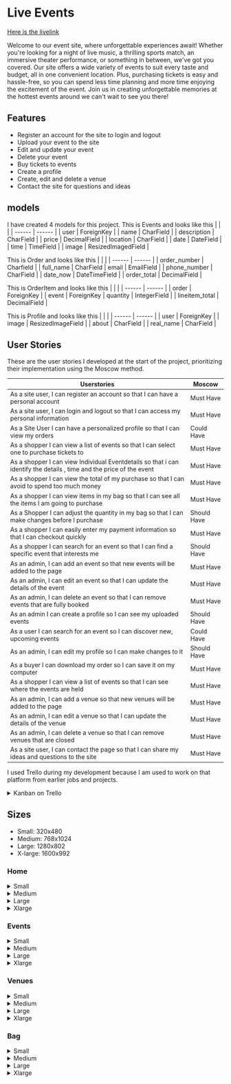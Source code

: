 # Live Events

[Here is the livelink](https://live-events-9e71b07dd75e.herokuapp.com/)

Welcome to our event site, where unforgettable experiences await! Whether you're looking for a night of live music, a thrilling sports match, an immersive theater performance, or something in between, we've got you covered. Our site offers a wide variety of events to suit every taste and budget, all in one convenient location. Plus, purchasing tickets is easy and hassle-free, so you can spend less time planning and more time enjoying the excitement of the event. Join us in creating unforgettable memories at the hottest events around we can't wait to see you there!

## Features

- Register an account for the site to login and logout
- Upload your event to the site
- Edit and update your event
- Delete your event
- Buy tickets to events
- Create a profile
- Create, edit and delete a venue
- Contact the site for questions and ideas

## models

I have created 4 models for this project. This is Events and looks like this
| | |
| ------ | ------ |
| user | ForeignKey |
| name | CharField |
| description | CharField |
| price | DecimalField |
| location | CharField |
| date | DateField |
| time | TimeField |
| image | ResizedImagedField |

This is Order and looks like this
| | |
| ------ | ------ |
| order_number | Charfield |
| full_name | CharField
| email | EmailField |
| phone_number | CharField |
| date_now | DateTimeField |
| order_total | DecimalField |

This is OrderItem and looks like this
| | |
| ------ | ------ |
| order | ForeignKey |
| event | ForeignKey
| quantity | IntegerField |
| lineitem_total | DecimalField |

This is Profile and looks like this
| | |
| ------ | ------ |
| user | ForeignKey |
| image | ResizedImageField |
| about | CharField |
| real_name | CharField |

## User Stories

These are the user stories I developed at the start of the project, prioritizing their implementation using the Moscow method.

| Userstories                                                                                                          | Moscow      |
| -------------------------------------------------------------------------------------------------------------------- | ----------- |
| As a site user, I can register an account so that I can have a personal account                                      | Must Have   |
| As a site user, I can login and logout so that I can access my personal information                                  | Must Have   |
| As a Site User I can have a personalized profile so that I can view my orders                                        | Could Have  |
| As a shopper I can view a list of events so that I can select one to purchase tickets to                             | Must Have   |
| As a shopper I can view Individual Eventdetails so that i can identify the details , time and the price of the event | Must Have   |
| As a shopper I can view the total of my purchase so that I can avoid to spend too much money                         | Must Have   |
| As a shopper I can view items in my bag so that I can see all the items I am going to purchase                       | Must Have   |
| As a Shopper I can adjust the quantity in my bag so that I can make changes before I purchase                        | Should Have |
| As a shopper I can easily enter my payment information so that I can checkout quickly                                | Must Have   |
| As a shopper I can search for an event so that I can find a specific event that interests me                         | Should Have |
| As an admin, I can add an event so that new events will be added to the page                                         | Must Have   |
| As an admin, I can edit an event so that I can update the details of the event                                       | Must Have   |
| As an admin, I can delete an event so that I can remove events that are fully booked                                 | Must Have   |
| As an admin I can create a profile so I can see my uploaded events                                                   | Should Have |
| As a user I can search for an event so I can discover new, upcoming events                                           | Could Have  |
| As an admin, I can edit my profile so I can make changes to it                                                       | Should Have |
| As a buyer I can download my order so I can save it on my computer                                                   | Must Have   |
| As a shopper I can view a list of events so that I can see where the events are held | Must Have |
| As an admin, I can add a venue so that new venues will be added to the page | Must Have |
| As an admin, I can edit a venue so that I can update the details of the venue | Must Have |
| As an admin, I can delete a venue so that I can remove venues that are closed | Must Have |
| As a site user, I can contact the page so that I can share my ideas and questions to the site | Must Have |


I used Trello during my development because I am used to work on that platform from earlier jobs and projects.

<details>
  <summary>Kanban on Trello</summary>
  <img src="pictures/trello2.png" alt="Image description">
</details>

## Sizes

- Small: 320x480
- Medium: 768x1024
- Large: 1280x802
- X-large: 1600x992

### Home

<details>
  <summary>Small</summary>
  <img src="pictures/home_small_1.png" alt="Image description">
  <img src="pictures/home_small_2.png" alt="Image description">
  <img src="pictures/home_small_3.png" alt="Image description">
</details>

<details>
  <summary>Medium</summary>
  <img src="pictures/home_medium.png" alt="Image description">
</details>

<details>
  <summary>Large</summary>
  <img src="pictures/home_large.png" alt="Image description">
</details>

<details>
  <summary>Xlarge</summary>
  <img src="pictures/home_xlarge.png" alt="Image description">
</details>

### Events

<details>
  <summary>Small</summary>
  <img src="pictures/events_small_1.png" alt="Image description">
  <img src="pictures/events_small_2.png" alt="Image description">
</details>

<details>
  <summary>Medium</summary>
  <img src="pictures/events_medium_1.png" alt="Image description">
  <img src="pictures/events_medium_2.png" alt="Image description">
</details>

<details>
  <summary>Large</summary>
  <img src="pictures/events_large_1.png" alt="Image description">
  <img src="pictures/events_large_2.png" alt="Image description">
</details>

<details>
  <summary>Xlarge</summary>
  <img src="pictures/events_xlarge_1.png" alt="Image description">
  <img src="pictures/events_xlarge_2.png" alt="Image description">
</details>

### Venues

<details>
  <summary>Small</summary>
  <img src="pictures/venues_small_1.png" alt="Image description">
  <img src="pictures/venues_small_2.png" alt="Image description">
</details>

<details>
  <summary>Medium</summary>
  <img src="pictures/venues_medium.png" alt="Image description">
</details>

<details>
  <summary>Large</summary>
  <img src="pictures/venues_large.png" alt="Image description">
</details>

<details>
  <summary>Xlarge</summary>
  <img src="pictures/venues_xlarge.png" alt="Image description">

</details>

### Bag 

<details>
  <summary>Small</summary>
  <img src="pictures/bag_small1.png" alt="Image description">
  <img src="pictures/bag_small2.png" alt="Image description">
  <img src="pictures/bag_small3.png" alt="Image description">
</details>

<details>
  <summary>Medium</summary>
  <img src="pictures/bag_medium1.png" alt="Image description">
  <img src="pictures/bag_medium2.png" alt="Image description">
</details>

<details>
  <summary>Large</summary>
  <img src="pictures/bag_large.png" alt="Image description">
</details>

<details>
  <summary>Xlarge</summary>
  <img src="pictures/bag_xlarge.png" alt="Image description">

### Empty Bag

<details>
  <summary>Small</summary>
  <img src="pictures/bag_empty_small.png" alt="Image description">
</details>

<details>
  <summary>Medium</summary>
  <img src="pictures/bag_empty_medium.png" alt="Image description">
</details>

<details>
  <summary>Large</summary>
  <img src="pictures/bag_empty_large.png" alt="Image description">
</details>

<details>
  <summary>Xlarge</summary>
  <img src="pictures/bag_empty_xlarge.png" alt="Image description">

### Subscribe

<details>
  <summary>Small</summary>
  <img src="pictures/subscribe_small.png" alt="Image description">
  </details>

  <details>
  <summary>Medium</summary>
  <img src="pictures/subscribe_medium.png" alt="Image description">
  </details>


  <details>
  <summary>Large</summary>
  <img src="pictures/subscribe_large.png" alt="Image description">
  </details>

<details>
  <summary>Xlarge</summary>
  <img src="pictures/subscribe_xlarge.png" alt="Image description">
  </details>

### Login

<details>
  <summary>Small</summary>
  <img src="pictures/login_small.png" alt="Image description">
  </details>

  <details>
  <summary>Medium</summary>
  <img src="pictures/login_medium.png" alt="Image description">
  </details>

  <details>
  <summary>Large</summary>
  <img src="pictures/login_large.png" alt="Image description">
  </details>

<details>
  <summary>Xlarge</summary>
  <img src="pictures/login_xlarge.png" alt="Image description">
  </details>

### Logout

<details>
  <summary>Small</summary>
  <img src="pictures/signout_small.png" alt="Image description">
  </details>

  <details>
  <summary>Medium</summary>
  <img src="pictures/signout_medium.png" alt="Image description">
  </details>

  <details>
  <summary>Large</summary>
  <img src="pictures/signout_large.png" alt="Image description">
  </details>

<details>
  <summary>Xlarge</summary>
  <img src="pictures/signout_xlarge.png" alt="Image description">
  </details>

### Signup

<details>
  <summary>Small</summary>
  <img src="pictures/signup_small1.png" alt="Image description">
    <img src="pictures/signup_small2z.png" alt="Image description">
  </details>

  <details>
  <summary>Medium</summary>
  <img src="pictures/signup_medium.png" alt="Image description">
  </details>

  <details>
  <summary>Large</summary>
  <img src="pictures/signup_large.png" alt="Image description">
  </details>

<details>
  <summary>Xlarge</summary>
  <img src="pictures/signup_xlarge.png" alt="Image description">
  </details>
  
### Profile

<details>
  <summary>Small</summary>
  <img src="pictures/profile_small_1.png" alt="Image description">
    <img src="pictures/profile_small_2.png" alt="Image description">
  </details>

  <details>
  <summary>Medium</summary>
  <img src="pictures/profile_medium.png" alt="Image description">
  </details>

  <details>
  <summary>Large</summary>
  <img src="pictures/profile_large.png" alt="Image description">
  </details>

<details>
  <summary>Xlarge</summary>
  <img src="pictures/profile_xlarge.png" alt="Image description">
  </details>

  ### Create Event

<details>
  <summary>Small</summary>
  <img src="pictures/create_event_small1.png" alt="Image description">
    <img src="pictures/create_event_small2z.png" alt="Image description">
  </details>

  <details>
  <summary>Medium</summary>
  <img src="pictures/create_event_medium.png" alt="Image description">
  </details>

  <details>
  <summary>Large</summary>
  <img src="pictures/create_event_large.png" alt="Image description">
  </details>

<details>
  <summary>Xlarge</summary>
  <img src="pictures/create_event_xlarge.png" alt="Image description">
  </details>

### Create Venue

<details>
  <summary>Small</summary>
  <img src="pictures/create_venue_small1.png" alt="Image description">
    <img src="pictures/create_venue_small2z.png" alt="Image description">
  </details>

  <details>
  <summary>Medium</summary>
  <img src="pictures/create_venue_medium.png" alt="Image description">
  </details>

  <details>
  <summary>Large</summary>
  <img src="pictures/create_venue_large.png" alt="Image description">
  </details>

<details>
  <summary>Xlarge</summary>
  <img src="pictures/create_venue_xlarge.png" alt="Image description">
  </details>
  
### Edit Event

<details>
  <summary>Small</summary>
  <img src="pictures/edit_event_small1.png" alt="Image description">
    <img src="pictures/edit_event_small2.png" alt="Image description">
  </details>

  <details>
  <summary>Medium</summary>
  <img src="pictures/edit_event_medium.png" alt="Image description">
  </details>

  <details>
  <summary>Large</summary>
  <img src="pictures/edit_event_large.png" alt="Image description">
  </details>

<details>
  <summary>Xlarge</summary>
  <img src="pictures/edit_event_xlarge.png" alt="Image description">
  </details>

### Edit Venue


<details>
  <summary>Small</summary>
  <img src="pictures/edit_venue_small1.png" alt="Image description">
    <img src="pictures/edit_venue_small2.png" alt="Image description">
  </details>

  <details>
  <summary>Medium</summary>
  <img src="pictures/edit_venue_medium.png" alt="Image description">
  </details>

  <details>
  <summary>Large</summary>
  <img src="pictures/edit_venue_large.png" alt="Image description">
  </details>

<details>
  <summary>Xlarge</summary>
  <img src="pictures/edit_venue_xlarge.png" alt="Image description">
  </details>
  
### Delete Event

<details>
  <summary>Small</summary>
  <img src="pictures/delete_event_small.png" alt="Image description">
  </details>

  <details>
  <summary>Medium</summary>
  <img src="pictures/delete_event_medium.png" alt="Image description">
  </details>

  <details>
  <summary>Large</summary>
  <img src="pictures/delete_event_large.png" alt="Image description">
  </details>

<details>
  <summary>Xlarge</summary>
  <img src="pictures/delete_event_xlarge.png" alt="Image description">
  </details>

### Delete Venue

<details>
  <summary>Small</summary>
  <img src="pictures/delete_venue_small.png" alt="Image description">
  </details>

  <details>
  <summary>Medium</summary>
  <img src="pictures/delete_venue_medium.png" alt="Image description">
  </details>

  <details>
  <summary>Large</summary>
  <img src="pictures/delete_venue_large.png" alt="Image description">
  </details>

<details>
  <summary>Xlarge</summary>
  <img src="pictures/delete_venue_xlarge.png" alt="Image description">
  </details>

### Event Detail

<details>
  <summary>Small</summary>
  <img src="pictures/event_detail_small1.png" alt="Image description">
  <img src="pictures/event_detail_small2.png" alt="Image description">
  </details>

  <details>
  <summary>Medium</summary>
  <img src="pictures/event_detail_medium.png" alt="Image description">
  </details>

  <details>
  <summary>Large</summary>
  <img src="pictures/event_detail_large1.png" alt="Image description">
    <img src="pictures/event_detail_large2.png" alt="Image description">
  </details>

<details>
  <summary>Xlarge</summary>
 <img src="pictures/event_detail_xlarge1.png" alt="Image description">
  <img src="pictures/event_detail_xlarge2.png" alt="Image description">
  </details>

### Venue Detail

<details>
  <summary>Small</summary>
  <img src="pictures/venue_detail_small.png" alt="Image description">
  </details>

  <details>
  <summary>Medium</summary>
  <img src="pictures/venue_detail_medium.png" alt="Image description">
  </details>

  <details>
  <summary>Large</summary>
  <img src="pictures/venue_detail_large.png" alt="Image description">
  </details>

<details>
  <summary>Xlarge</summary>
  <img src="pictures/venue_detail_xlarge.png" alt="Image description">
  </details>

## Design

- I have chosen to have a footer and a header available all the time because it is important for the visitor to be able to navigate easy all the time. I have chosen words on the header to easy describe what the links do and go to so the user easy can understand and icons for my socialmedia because the icons are well known and designed well.  
- For my homepage I have chosen to use images to describe what the page are for and I think the images are beautiful and fits well on my page. 
- The event/venue/bag pages uses card attributes for the items because it packages the information well and makes the layout easy to follow on both small and large screen sizes. 
- I have a minmal approach on my site because I want only the keywords and the information to be easy to see and understand. 
- My color is light blue/turqouise because I want to have a light visual on my site because that is what I like myself and I wanted to have a background that I personally have not seen before to make the page stand out compared to others. 
  
## SEO

The purpose of my site is to provide small businesses with an easy way to publish their events and reach their target audience. To generate ideas and gauge the search volume and competition of keywords related to events, I used Google Autosearch and Wordtracker. After researching and analyzing the results, I selected the keywords that were most relevant to my site's purpose.

<details>
  <summary>Google</summary>
  <img src="pictures/google1.png" alt="Image description">
  <img src="pictures/google2.png" alt="Image description">
</details>

<details>
  <summary>Wordtracker</summary>
  <img src="pictures/cheap.png" alt="Image description">
  <img src="pictures/family.png" alt="Image description">
</details>

I decided to use these keywords beacuse they gave me good results and are related to what I want to contribute with on this site.

- Community events Events near me
- Nightlife events Family event
- Upcoming events
- Where to see local bands
- Find tickets for karaoke events
- Get tickets for local bar events
- Cheap event tickets online
- Community events and ticket sales
- local family events near me
- cheap easy event ticket online
- activities and events that parents and kids can enjoy together

This is how I implemented some of these keywords on my site.

<details>
<summary>Keywords</summary>
  <img src="pictures/homeseo2.png" alt="Image description">
  <img src="pictures/description.png" alt="Image description">
</details>

It's important to note that since the content on my site will vary depending on the events being showcased, SEO is an ongoing and continuous effort that requires responsiveness to adapting content to match what users are searching for.

### Marketing

I first started to ask questions to myself.
Why would I want to go to this homepage?
I am interested to go to different types of events with my friends which includes concerts, shows and nightlife activities.

How could you reach out to me?
My first step would be to google the type of activity I am interested in and the then I would reach out to social media to find different platforms for activities and events.

What are the business goals?
The bussiness goal is to contribute the best type of events for our users.

How do similar businesses reach out to their customers?
What I did find was a lot of videos and images on different type of events.
The customer wants to know what type of experience they will get and an image or a video will describe that experience in a fine way.

## Personas

Based on this I created three different personas that would be present on my site.

1. 20-25 year old who wants to have fun times with their friends. Uses social media to communicate and to spend time. Want to find new thrilling events and concerts.

2. 35-40 year old mother with two kids. Want to find familyfriendly activities for herself and her children.

3. 40-year old man. A musicexpert who loves to go to concerts. Has a lot of vinyls at home and uses his free time to look up artists and shows.

Now I need to target these personas with different types of strategies.

## Strategies

- Content Marketing: Have a gallerypage on the website and on socialmedia to be able to show content to our visitors.
  - This will give my customers a clear picture of what types of activities and experiences my page will give them. It also gives me an advantage that I can target the content based on what type of events we have present
- Organic Social Media Marketing: On our socialmedia we will have short videos and images to show our events.
  - This will give my customers an alternative to search and see the types of activities and experiences my page will provide. I am directly targeting my first persona with this strategy. It also gives me an advantage that I can target the content based on what type of events we have present
- Paid Webmarketing: Paid webmarketing because that some of our personas will use google when they want to find something to do.
  - This is important for all of my personas but will directly target my second persona.


### Facebook Page

<details>
  <summary>Facebook</summary>
  <img src="pictures/facebook1.png" alt="Image description">
  <img src="pictures/facebook2.png" alt="Image description">
  <img src="pictures/facebook3.png" alt="Image description">
</details>

### Subscribe

<details>
  <summary>Subscribe</summary>
  <img src="pictures/subscribe1.png" alt="Image description">
  <img src="pictures/subscribe2.png" alt="Image description">
</details>

I've included links to social media profiles such as Instagram, LinkedIn, and Twitter in the footer of my website. As many of the creators associated with the events I promote use social media as a means of self-promotion, I believe this addition contributes to the content, purpose, and marketing of my site.

## Validation

> PEP8 Validation Service was used to check the code for PEP8 requirements.
> All the code passes with no errors or warnings.

### Home

<details>
  <summary>urls.py</summary>
  <img src="pictures/homeurls.png" alt="Image description">
</details>

<details>
  <summary>views.py</summary>
  <img src="pictures/homeviews.png" alt="Image description">
</details>

### Events

<details>
  <summary>urls.py</summary>
  <img src="pictures/eventurls.png" alt="Image description">
</details>

<details>
  <summary>admin.py</summary>
  <img src="pictures/eventadmin.png" alt="Image description">
</details>

<details>
  <summary>forms.py</summary>
  <img src="pictures/eventforms.png" alt="Image description">
</details>

<details>
  <summary>models.py</summary>
  <img src="pictures/eventmodels.png" alt="Image description">
</details>

<details>
  <summary>views.py</summary>
  <img src="pictures/eventviews.png" alt="Image description">
</details>

### Bag

<details>
  <summary>urls.py</summary>
  <img src="pictures/bagurls.png" alt="Image description">
</details>

<details>
  <summary>views.py</summary>
  <img src="pictures/bagview.png" alt="Image description">
</details>

<details>
  <summary>context.py</summary>
  <img src="pictures/bagcontext.png" alt="Image description">
</details>

### Checkout

<details>
  <summary>urls.py</summary>
  <img src="pictures/checkouturls.png" alt="Image description">
</details>

<details>
  <summary>views.py</summary>
  <img src="pictures/checkoutviews.png" alt="Image description">
</details>

<details>
  <summary>models.py</summary>
  <img src="pictures/checkoutmodels.png" alt="Image description">
</details>

<details>
  <summary>forms.py</summary>
  <img src="pictures/checkoutforms.png" alt="Image description">
</details>

<details>
  <summary>admin.py</summary>
  <img src="pictures/checkoutadmin.png" alt="Image description">
</details>

<details>
  <summary>signals.py</summary>
  <img src="pictures/signals.png" alt="Image description">
</details>

### Profiles

<details>
  <summary>urls.py</summary>
  <img src="pictures/profilesurl.png" alt="Image description">
</details>

<details>
  <summary>views.py</summary>
  <img src="pictures/profilesview.png" alt="Image description">
</details>

<details>
  <summary>models.py</summary>
  <img src="pictures/profilemodels.png" alt="Image description">
</details>

<details>
  <summary>forms.py</summary>
  <img src="pictures/profileforms.png" alt="Image description">
</details>

<details>
  <summary>admin.py</summary>
  <img src="pictures/profileadmin.png" alt="Image description">
</details>

## Test

### Accounts

<details>
  <summary>Signup</summary>
  <img src="pictures/signup1.png" alt="Image description">
  <img src="pictures/signup2.png" alt="Image description">
</details>

<details>
  <summary>Login</summary>
  <img src="pictures/login1.png" alt="Image description">
  <img src="pictures/login2.png" alt="Image description">
</details>

<details>
  <summary>Sign Out</summary>
  <img src="pictures/signout.png" alt="Image description">
</details>

### Events

<details>
  <summary>Create Event</summary>
  <img src="pictures/create1.png" alt="Image description">
  <img src="pictures/create2.png" alt="Image description">
</details>

<details>
  <summary>Edit Event</summary>
  <img src="pictures/edit1.png" alt="Image description">
  <img src="pictures/edit2.png" alt="Image description">
</details>

<details>
  <summary>Delete Event</summary>
  <img src="pictures/delete1.png" alt="Image description">
  <img src="pictures/delete2.png" alt="Image description">
</details>

### Profile

<details>
  <summary>Edit Profile</summary>
  <img src="pictures/editp1.png" alt="Image description">
  <img src="pictures/editp2.png" alt="Image description">
  <img src="pictures/editp3.png" alt="Image description">
</details>

### Payment

<details>
  <summary>Payment</summary>
  <img src="pictures/pay1.png" alt="Image description">
  <img src="pictures/pay2.png" alt="Image description">
  <img src="pictures/pay3.png" alt="Image description">
  <img src="pictures/pay4.png" alt="Image description">
</details>

<details>
  <summary>Download</summary>
  <img src="pictures/download.png" alt="Image description">
</details>

### Venues

<details>
  <summary>Create</summary>
  <img src="pictures/create_venue.png" alt="Image description">
  <img src="pictures/create_venue_2.png" alt="Image description">
</details>

<details>
  <summary>Edit</summary>
  <img src="pictures/edit_venue.png" alt="Image description">
  <img src="pictures/edit_venue_2.png" alt="Image description">
  <img src="pictures/edit_venue_3.png" alt="Image description">
</details>

<details>
  <summary>Delete</summary>
  <img src="pictures/delete_venue_1.png" alt="Image description">
  <img src="pictures/delete_venue_2.png" alt="Image description">
  <img src="pictures/delete-venue_3.png" alt="Image description">
</details>

### Contact Form

<details>
  <summary>Contact us</summary>
  <img src="pictures/contact_1.png" alt="Image description">
  <img src="pictures/contact_2.png" alt="Image description">
</details>

### External links


<details>
  <summary>Linkedin</summary>
  <img src="pictures/linkedin_1.png" alt="Image description">
  <img src="pictures/linkedin_2.png" alt="Image description">
</details>


<details>
  <summary>Instagram</summary>
  <img src="pictures/instagram_1.png" alt="Image description">
  <img src="pictures/instagram_2.png" alt="Image description">
</details>

<details>
  <summary>Twitter/X</summary>
  <img src="pictures/twitter_1.png" alt="Image description">
  <img src="pictures/twitter_2.png" alt="Image description">
</details>


<details>
  <summary>Facebook</summary>
  <img src="pictures/facebook_1.png" alt="Image description">
  <img src="pictures/facebook_2.png" alt="Image description">
</details>

### Navigation links

<details>
  <summary>Home</summary>
  <img src="pictures/home_1.png" alt="Image description">
  <img src="pictures/home_2.png" alt="Image description">
</details>

<details>
  <summary>Events</summary>
  <img src="pictures/events_1.png" alt="Image description">
  <img src="pictures/events_2.png" alt="Image description">
</details>

<details>
  <summary>Bag</summary>
  <img src="pictures/bag_1.png" alt="Image description">
  <img src="pictures/bag_2.png" alt="Image description">
  <img src="pictures/bag_3.png" alt="Image description">
</details>

<details>
  <summary>Subscribe</summary>
  <img src="pictures/subscribe_1.png" alt="Image description">
  <img src="pictures/subscribe_2.png" alt="Image description">
</details>

<details>
  <summary>Venues</summary>
  <img src="pictures/venues_1.png" alt="Image description">
  <img src="pictures/venues_2.png" alt="Image description">
</details>

<details>
  <summary>Contact Us</summary>
  <img src="pictures/contact_us_1.png" alt="Image description">
  <img src="pictures/contact_us_2.png" alt="Image description">
</details>

<details>
  <summary>Profile</summary>
  <img src="pictures/profile_1.png" alt="Image description">
  <img src="pictures/profile_2.png" alt="Image description">
</details>

<details>
  <summary>New Event</summary>
  <img src="pictures/new_event_1.png" alt="Image description">
  <img src="pictures/new_event_2.png" alt="Image description">
</details>

<details>
  <summary>New venue</summary>
  <img src="pictures/new_venue_1.png" alt="Image description">
  <img src="pictures/new_venue_2.png" alt="Image description">
</details>

### Header

<details>
  <summary>Header when you are a superuser</summary>
  <img src="pictures/header_super.png" alt="Image description">
</details>

<details>
  <summary>Header when you are logged in</summary>
  <img src="pictures/header_login.png" alt="Image description">
</details>

<details>
  <summary>Header when you are logged out</summary>
  <img src="pictures/header_logout.png" alt="Image description">
</details>

### Security

<details>
  <summary>When you are logged out and try to go to the create page for events and venues</summary>
  <img src="pictures/try_event_1.png" alt="Image description">
  <img src="pictures/try_event_2.png" alt="Image description">
  <img src="pictures/try_venue_1.png" alt="Image description">
  <img src="pictures/try_venue_2.png" alt="Image description">
</details>

<details>
  <summary>When you are logged out and try to go to the edit page for events and venues</summary>
  <img src="pictures/try_edit_event_1.png" alt="Image description">
  <img src="pictures/try_edit_event_2.png" alt="Image description">
  <img src="pictures/try_edit_venue_1.png" alt="Image description">
  <img src="pictures/try_edit_venue_2.png" alt="Image description">
</details>


<details>
  <summary>When you are logged out and try to go to the delete page for events and venues</summary>
  <img src="pictures/try_delete_event_1.png" alt="Image description">
  <img src="pictures/try_delete_event_2.png" alt="Image description">
  <img src="pictures/try_delete_venue_1.png" alt="Image description">
  <img src="pictures/try_delete_venue_2.png" alt="Image description">
</details>

<details>
  <summary>When you are write something that is not a correct url you get redirected to a 404 page</summary>
  <img src="pictures/404.png" alt="Image description">

</details>

## Validation 2

> Lighthouse to check quality and performance of the page.

<details>
  <summary>Lighthouse</summary>
  <img src="pictures/ligthouseh.png" alt="Image description">
  <img src="pictures/lighthousee.png" alt="Image description">
  <img src="pictures/lighthouseed.png" alt="Image description">
  <img src="pictures/lighthousec.png" alt="Image description">
  <img src="pictures/lighthousep.png" alt="Image description">
</details>

> Html Validator was used to check the code for html.
> All the code passes with no errors or warnings except for the the use of jinja templates and a meta tag.

<details>
  <summary>Html</summary>
  <img src="pictures/html.png" alt="Image description">
</details>

> Css validator was used to check the code for my css.
> All the code passes with no errors or warnings.

<details>
  <summary>CSS</summary>
  <img src="pictures/css.png" alt="Image description">
</details>

## Tech

I used these libraries, frameworks and databases for this project

- Cloudinary
- GitHub
- Django AllAuth
- Pillow
- Psycopg2
- PostgreSQL
- Stripe
- Django: receiver
- Django: ResizedImageField
- Django: CountryField
- crispy_forms
- Django: User
- Django: post_save
- Heroku
- Code anywhere

## Features to make in The Future

- Save the users bought tickets to their profile
- A list of the pages profiles
- Categorys to the events
- A list of common venues
- A contactpage to contact the profiles
- Email the order and tickets to the buyers

## Deployment

- I have the repository for the page on github.com
- I set up all my secret keys in my env.py and put my env.py in my .gitignore to keep them hidden
- My secret keys include django_secretKey, database_url and cloudinary_url
- set up my debug in my env.py so that debug is true during production and false when it is live
- I freezed all my requirements before I added, commited and pushed everything on Github
- created an app on Heroku called Live Events
- Configured my Config vars on Heroku which includes Database_url, Cloudinary_url, Secret_key, Stripe_pk, Stripe_sk and a port of 8000
- Set up disablecollectstaic for my first Deployment
- Connect Heroku to my repository on github
- Deployed my project manually

## Credits

> Here are some walkthroughs and videos that inspired and helped me with this project.

- [Django Recipe sharing](https://www.youtube.com/watch?v=LsU79aY79UA&list=PLXuTq6OsqZjbCSfiLNb2f1FOs8viArjWy&index=15)
- [Boutique Ado](https://www.youtube.com/watch?v=3gQazh-EIzY&embeds_referring_euri=https%3A%2F%2Flearn.codeinstitute.net%2F&embeds_referring_origin=https%3A%2F%2Flearn.codeinstitute.net&source_ve_path=NzY3NTg&feature=emb_yt_watermark)

> Here for the css and images

- [Bootstrap for the css](https://getbootstrap.com)
- [Pexels for the images](https://www.pexels.com/)
- [Google font for the fonts](https://fonts.google.com/)
- [Font Awesome for the icons](https://fontawesome.com/)
- [For my favicon](https://favicon.io/favicon-converter/)
